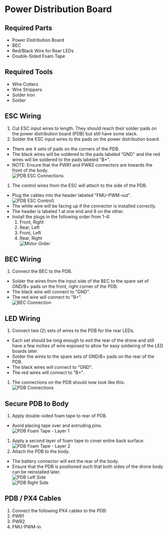 Power Distribution Board
==

Required Parts
--
- Power Distribution Board
- BEC
- Red/Black Wire for Rear LEDs
- Double-Sided Foam Tape

Required Tools
--
- Wire Cutters
- Wire Strippers
- Solder Iron
- Solder


ESC Wiring
--
1. Cut ESC input wires to length. They should reach their solder pads on the power distribution board (PDB) but still have some slack.
1. Solder the ESC input wires to the pads on the power distribution board.
  - There are 4 sets of pads on the corners of the PDB.
  - The black wires will be soldered to the pads labeled "GND" and the red wires will be soldered to the pads labeled "B+".
  - NOTE: Ensure that the PWR1 and PWR2 connectors are towards the front of the body.\
![PDB ESC Connections](../images/pdb_esc_connections.jpg)
1. The control wires from the ESC will attach to the side of the PDB.
  - Plug the cables into the header labeled "FMU-PWM-out".\
  ![PDB ESC Control](../images/pdb_esc_control.jpg)\
  - The white wire will be facing up if the connector is installed correctly.
  - The header is labeled 1 at one end and 8 on the other.
  - Install the plugs in the following order from 1-4:
    1. Front, Right
    2. Rear, Left
    3. Front, Left
    4. Rear, Right\
    ![Motor Order](../images/motororder-quad-x-2d.png)


BEC Wiring
--
1. Connect the BEC to the PDB.
  - Solder the wires from the input side of the BEC to the spare set of GND/B+ pads on the front, right corner of the PDB.
  - The black wire will connect to "GND".
  - The red wire will connect to "B+".\
![BEC Connection](../images/pdb_bec_connection.jpg)


LED Wiring
--
1. Connect two (2) sets of wires to the PDB for the rear LEDs.
  - Each set should be long enough to exit the rear of the drone and still have a few inches of wire exposed to allow for easy soldering of the LED boards later.
  - Solder the wires to the spare sets of GND/B+ pads on the rear of the PDB.
  - The black wires will connect to "GND".
  - The red wires will connect to "B+".
1. The connections on the PDB should now look like this:\
![PDB Connections](../images/pdb_connections.jpg)


Secure PDB to Body
--
1. Apply double-sided foam tape to rear of PDB.
  - Avoid placing tape over and extruding pins.\
  ![PDB Foam Tape - Layer 1](../images/pdb_foam_tape_1.jpg)
1. Apply a second layer of foam tape to cover entire back surface.\
  ![PDB Foam Tape - Layer 2](../images/pdb_foam_tape_2.jpg)
1. Attach the PDB to the body.
  - The battery connector will exit the rear of the body.
  - Ensure that the PDB is positioned such that both sides of the drone body can be reinstalled later.\
  ![PDB Left Side](../images/pdb_left_side.jpg)\
  ![PDB Right Side](../images/pdb_right_side.jpg)


PDB / PX4 Cables
--
1. Connect the following PX4 cables to the PDB:
  1. PWR1
  1. PWR2
  1. FMU-PWM-in
